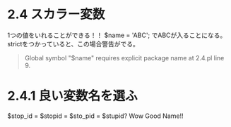 # 2.4 スカラー変数
1つの値をいれることができる！！
$name = 'ABC';
でABCが入ることになる。strictをつかっていると、この場合警告がでる。
> Global symbol "$name" requires explicit package name at 2.4.pl line 9.


# 2.4.1 良い変数名を選ふ
$stop_id = $stopid = $sto_pid = $stupid?
Wow Good Name!!

